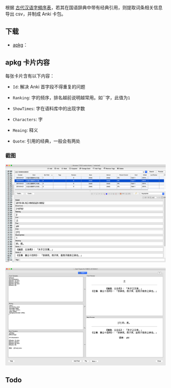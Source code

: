 根据 [古代汉语字頻序表]()，若其在国语辞典中带有经典引用，则提取词条相关信息导出 csv，并制成 Anki 卡包。

## 下载

* [apkg]()：

## apkg 卡片内容

每张卡片含有以下内容：

* `Id`: 解决 Anki 首字段不得重复的问题

* `Ranking`: 字的频序，排名越前说明越常用。如``字，此值为`1`

* `ShowTimes`: 字在语料库中的出现字数

* `Characters`: 字

* `Meaing`: 释义

* `Quote`: 引用的经典，一般会有两处

### 截图

![](screenshots/anki_browser.jpg)

![](screenshots/anki_card.jpg)


## Todo
